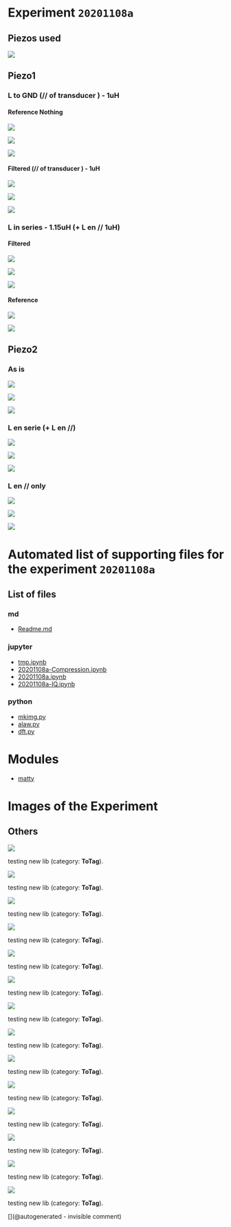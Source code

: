 # Experiment `20201108a`

## Piezos used

![](/matty/20201108a/piezos.jpg)

## Piezo1

### L to GND (// of transducer ) - 1uH 

#### Reference Nothing

![](/matty/20201108a/piezo1/20201108164542.npz)

![](/matty/20201108a/piezo1/20201108164542_ndt.jpg)

![](/matty/20201108a/piezo1/piezo1_wo.png)

#### Filtered (// of transducer ) - 1uH 

![](/matty/20201108a/piezo1/20201108164611.npz)

![](/matty/20201108a/piezo1/20201108164611_ndt.jpg)

![](/matty/20201108a/piezo1/piezo1.png)

### L in series - 1.15uH (+ L en // 1uH)

#### Filtered 
![](/matty/20201108a/piezo1/20201108165905.npz)

![](/matty/20201108a/piezo1/20201108165905_ndt.jpg)

![](/matty/20201108a/piezo1/piezo1_Lserie.png)

#### Reference

![](/matty/20201108a/piezo1/20201108165952.npz)

![](/matty/20201108a/piezo1/20201108165952_ndt.jpg)

## Piezo2

### As is

![](/matty/20201108a/piezo2/20201108170941.npz)

![](/matty/20201108a/piezo2/20201108170941_ndt.jpg)

![](/matty/20201108a/piezo2/piezo2.png)

### L en serie (+ L en //)

![](/matty/20201108a/piezo2/20201108171025.npz)

![](/matty/20201108a/piezo2/20201108171025_ndt.jpg)

![](/matty/20201108a/piezo2/piezo2_LparallelLserie.png)

### L en // only

![](/matty/20201108a/piezo2/20201108171139.npz)

![](/matty/20201108a/piezo2/20201108171139_ndt.jpg)

![](/matty/20201108a/piezo2/piezo2_lparallel.png)







# Automated list of supporting files for the __experiment `20201108a`__

## List of files

### md

* [Readme.md](/matty/20201108a/Readme.md)


### jupyter

* [tmp.ipynb](/tmp.ipynb)
* [20201108a-Compression.ipynb](/matty/20201108a/20201108a-Compression.ipynb)
* [20201108a.ipynb](/matty/20201108a/20201108a.ipynb)
* [20201108a-IQ.ipynb](/matty/20201108a/20201108a-IQ.ipynb)


### python

* [mkimg.py](/matty/20201108a/mkimg.py)
* [alaw.py](/matty/20201108a/alaw.py)
* [dft.py](/matty/20201108a/dft.py)





# Modules

* [matty](/matty/)




# Images of the Experiment

## Others

![](/matty/20201108a/piezos.jpg)

testing new lib (category: __ToTag__).

![](/matty/20201108a/piezo2/20201108170941_ndt.jpg)

testing new lib (category: __ToTag__).

![](/matty/20201108a/piezo2/20201108171025_ndt.jpg)

testing new lib (category: __ToTag__).

![](/matty/20201108a/piezo2/20201108171139_ndt.jpg)

testing new lib (category: __ToTag__).

![](/matty/20201108a/piezo1/20201108165952_ndt.jpg)

testing new lib (category: __ToTag__).

![](/matty/20201108a/piezo1/20201108164611_ndt.jpg)

testing new lib (category: __ToTag__).

![](/matty/20201108a/piezo1/20201108165905_ndt.jpg)

testing new lib (category: __ToTag__).

![](/matty/20201108a/piezo1/20201108164542_ndt.jpg)

testing new lib (category: __ToTag__).

![](/matty/20201108a/piezo2/piezo2_LparallelLserie.png)

testing new lib (category: __ToTag__).

![](/matty/20201108a/piezo2/piezo2_lparallel.png)

testing new lib (category: __ToTag__).

![](/matty/20201108a/piezo2/piezo2.png)

testing new lib (category: __ToTag__).

![](/matty/20201108a/piezo1/piezo1.png)

testing new lib (category: __ToTag__).

![](/matty/20201108a/piezo1/piezo1_wo.png)

testing new lib (category: __ToTag__).

![](/matty/20201108a/piezo1/piezo1_Lserie.png)

testing new lib (category: __ToTag__).










[](@autogenerated - invisible comment)